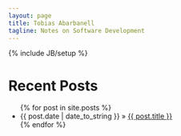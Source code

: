 ```yaml
---
layout: page
title: Tobias Abarbanell
tagline: Notes on Software Development
---
```

{% include JB/setup %}

# Recent Posts

<ul class="posts">
  {% for post in site.posts %}
    <li><span>{{ post.date | date_to_string }}</span> &raquo; <a href="{{ BASE_PATH }}{{ post.url }}">{{ post.title }}</a></li>
  {% endfor %}
</ul>

